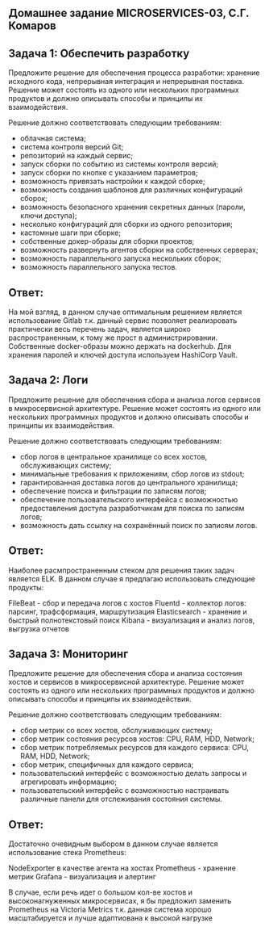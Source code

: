   ## Домашнее задание MICROSERVICES-03, С.Г. Комаров

  ## Задача 1: Обеспечить разработку

Предложите решение для обеспечения процесса разработки: хранение исходного кода, непрерывная интеграция и непрерывная поставка. 
Решение может состоять из одного или нескольких программных продуктов и должно описывать способы и принципы их взаимодействия.

Решение должно соответствовать следующим требованиям:
- облачная система;
- система контроля версий Git;
- репозиторий на каждый сервис;
- запуск сборки по событию из системы контроля версий;
- запуск сборки по кнопке с указанием параметров;
- возможность привязать настройки к каждой сборке;
- возможность создания шаблонов для различных конфигураций сборок;
- возможность безопасного хранения секретных данных (пароли, ключи доступа);
- несколько конфигураций для сборки из одного репозитория;
- кастомные шаги при сборке;
- собственные докер-образы для сборки проектов;
- возможность развернуть агентов сборки на собственных серверах;
- возможность параллельного запуска нескольких сборок;
- возможность параллельного запуска тестов.

## Ответ:

На мой взгляд, в данном случае оптимальным решением является использование Gitlab т.к. данный сервис позволяет реализровать практически весь перечень задач, является широко распространенным, к тому же прост в администрировании.
Собственные docker-образы можно держать на dockerhub. Для хранения паролей и ключей доступа используем HashiCorp Vault. 

## Задача 2: Логи

Предложите решение для обеспечения сбора и анализа логов сервисов в микросервисной архитектуре.
Решение может состоять из одного или нескольких программных продуктов и должно описывать способы и принципы их взаимодействия.

Решение должно соответствовать следующим требованиям:
- сбор логов в центральное хранилище со всех хостов, обслуживающих систему;
- минимальные требования к приложениям, сбор логов из stdout;
- гарантированная доставка логов до центрального хранилища;
- обеспечение поиска и фильтрации по записям логов;
- обеспечение пользовательского интерфейса с возможностью предоставления доступа разработчикам для поиска по записям логов;
- возможность дать ссылку на сохранённый поиск по записям логов.

## Ответ:

Наиболее расмпространенным стеком для решения таких задач является ELK. В данном случае я предлагаю использовать следующие продукты:

FileBeat - сбор и передача логов с хостов
Fluentd - коллектор логов: парсинг, трафсформация, маршрутизация
Elasticsearch - хранение и быстрый полнотекстовый поиск
Kibana - визуализация и анализ логов, выгрузка отчетов

## Задача 3: Мониторинг

Предложите решение для обеспечения сбора и анализа состояния хостов и сервисов в микросервисной архитектуре.
Решение может состоять из одного или нескольких программных продуктов и должно описывать способы и принципы их взаимодействия.

Решение должно соответствовать следующим требованиям:
- сбор метрик со всех хостов, обслуживающих систему;
- сбор метрик состояния ресурсов хостов: CPU, RAM, HDD, Network;
- сбор метрик потребляемых ресурсов для каждого сервиса: CPU, RAM, HDD, Network;
- сбор метрик, специфичных для каждого сервиса;
- пользовательский интерфейс с возможностью делать запросы и агрегировать информацию;
- пользовательский интерфейс с возможностью настраивать различные панели для отслеживания состояния системы.

## Ответ:

Достаточно очевидным выбором в данном случае является использование стека Prometheus:

NodeExporter в качестве агента на хостах
Prometheus - хранение метрик
Grafana - визуализация и алертинг

В случае, если речь идет о большом кол-ве хостов и высоконагнуженных микросервисах, я бы предложил заменить Prometheus на Victoria Metrics 
т.к. данная система хорошо масштабируется и лучше адаптиована к высокой нагрузке
